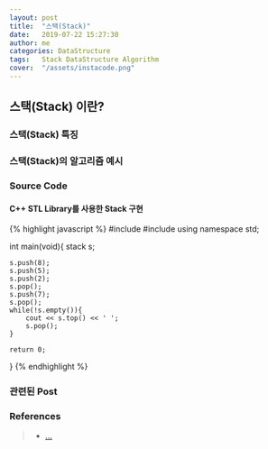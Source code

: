 ```yaml
---
layout: post
title:  "스택(Stack)"
date:   2019-07-22 15:27:30
author: me
categories: DataStructure
tags:	Stack DataStructure Algorithm
cover:  "/assets/instacode.png"
---
```


## 스택(Stack) 이란?


### 스택(Stack) 특징


### 스택(Stack)의 알고리즘 예시


### Source Code


#### C++ STL Library를 사용한 Stack 구현


{% highlight javascript %}
#include <iostream>
#include <stack>
using namespace std;

int main(void){
	stack<int> s;
	
	s.push(8);
	s.push(5);
	s.push(2);
	s.pop();
	s.push(7);
	s.pop();
	while(!s.empty()){
		cout << s.top() << ' ';
		s.pop();
	}
	
	return 0;
}
{% endhighlight %}


### 관련된 Post


### References
> * <a href="#">...<a>

